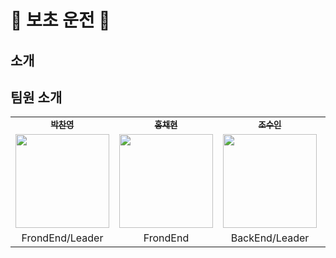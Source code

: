 # 🚗 보초 운전 🚕
## 소개

## 팀원 소개
<table>
  <tr>
    <td align="center"><a href="https://github.com/Dolphin-PC"><sub><b>박찬영</b></sub></a><br /></td>
    <td align="center"><a href="https://github.com/hyeon9808"><sub><b>홍채현</b></sub></a><br /></td>
    <td align="center"><a href="https://github.com/whtndls"><sub><b>조수인</b></sub></a><br /></td>
    <td align="center"><a href="https://github.com/young219257"><sub><b>김영아</b></sub></a><br /></td>
    <td align="center"><a href="https://github.com/hyoyeolking"><sub><b>전효열</b></sub></a><br /></td>
  </tr>
  <tr>
      <td align="center"><img src="" width="150px;" alt=""/><br /><sub></td>
      <td align="center"><img src="" width="150px;" alt=""/><br /></td>
      <td align="center"><img src="" width="150px;" alt=""/><br /></td>
      <td align="center"><img src="https://github.com/user-attachments/assets/4bb46790-6183-44cc-b51b-270d36c71710" width="150px;" alt=""/><br /></td>
      <td align="center"><img src="" width="150px;" alt=""/><br /></td>
    </tr>
  <tr>
    <td align="center">FrondEnd/Leader</td>
    <td align="center">FrondEnd</td>
    <td align="center">BackEnd/Leader</td>
    <td align="center">BackEnd</td>
    <td align="center">BackEnd</td>
  </tr>
</table>
